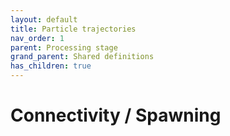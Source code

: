 ```yaml
---
layout: default
title: Particle trajectories
nav_order: 1
parent: Processing stage
grand_parent: Shared definitions
has_children: true
---
```


# Connectivity / Spawning
<!-- 
{: .no_toc .text-delta }
* TOC
{:toc} -->